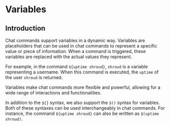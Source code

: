 # Variables

## Introduction

Chat commands support variables in a dynamic way. Variables are placeholders that can be used in chat commands to represent a specific value or piece of information. When a command is triggered, these variables are replaced with the actual values they represent.

For example, in the command `${uptime shroud}`, `shroud` is a variable representing a username. When this command is executed, the `uptime` of the user `shroud` is returned.

Variables make chat commands more flexible and powerful, allowing for a wide range of interactions and functionalities.

In addition to the `${}` syntax, we also support the `$()` syntax for variables. Both of these syntaxes can be used interchangeably in chat commands. For instance, the command `${uptime shroud}` can also be written as `$(uptime shroud)`.
